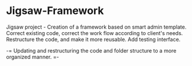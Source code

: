 # Jigsaw-Framework

Jigsaw project - Creation of a framework based on smart admin template. 
Correct existing code, correct the work flow according to client's  needs.
Restructure the code, and make it more reusable.
Add testing interface.

-= Updating and restructuring the code and folder structure to a more organized manner. =-
